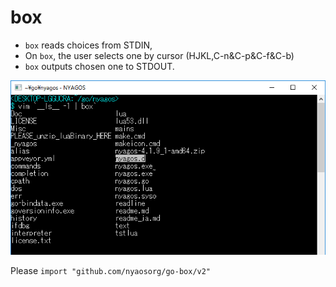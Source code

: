 box
===

- `box` reads choices from STDIN, 
- On `box`, the user selects one by cursor (HJKL,C-n&C-p&C-f&C-b)
- `box` outputs chosen one to STDOUT.

<img src="box0.png" />

Please `import "github.com/nyaosorg/go-box/v2"`
